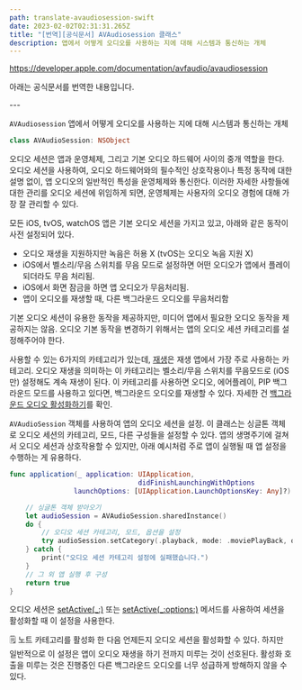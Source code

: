 ```yaml
---
path: translate-avaudiosession-swift
date: 2023-02-02T02:31:31.265Z
title: "[번역][공식문서] AVAudiosession 클래스"
description: 앱에서 어떻게 오디오를 사용하는 지에 대해 시스템과 통신하는 개체
---
```

https://developer.apple.com/documentation/avfaudio/avaudiosession

아래는 공식문서를 번역한 내용입니다. 

-﻿--

`AVAudiosession` 앱에서 어떻게 오디오를 사용하는 지에 대해 시스템과 통신하는 개체

```swift
class AVAudioSession: NSObject
```

오디오 세션은 앱과 운영체제, 그리고 기본 오디오 하드웨어 사이의 중개 역할을 한다. 오디오 세션을 사용하여, 오디오 하드웨어와의 필수적인 상호작용이나 특정 동작에 대한 설명 없이,  앱 오디오의 일반적인 특성을 운영체제와 통신한다. 이러한 자세한 사항들에 대한 관리를 오디오 세션에 위임하게 되면, 운영체제는 사용자의 오디오 경험에 대해 가장 잘 관리할 수 있다. 

모든 iOS, tvOS, watchOS 앱은 기본 오디오 세션을 가지고 있고, 아래와 같은 동작이 사전 설정되어 있다. 

- 오디오 재생을 지원하지만 녹음은 허용 X (tvOS는 오디오 녹음 지원 X)
- iOS에서  벨소리/무음 스위치를 무음 모드로 설정하면 어떤 오디오가 앱에서 플레이 되더라도 무음 처리됨.
- iOS에서 화면 잠금을 하면 앱 오디오가 무음처리됨.
- 앱이 오디오를 재생할 때, 다른 백그라운드 오디오를 무음처리함

기본 오디오 세션이 유용한 동작을 제공하지만, 미디어 앱에서 필요한 오디오 동작을 제공하지는 않음. 오디오 기본 동작을 변경하기 위해서는 앱의 오디오 세션 카테고리를 설정해주어야 한다. 

사용할 수 있는 6가지의 카테고리가 있는데, [재생](https://developer.apple.com/documentation/avfaudio/avaudiosession/category/1616509-playback)은 재생 앱에서 가장 주로 사용하는 카테고리. 오디오 재생을 의미하는 이 카테고리는 벨소리/무음 스위치를 무음모드로 (iOS만) 설정해도 계속 재생이 된다. 이 카테고리를 사용하면 오디오, 에어플레이, PIP 백그라운드 모드를 사용하고 있다면, 백그라운드 오디오를 재생할 수 있다. 자세한 건 [백그라운드 오디오 활성화하기](https://developer.apple.com/documentation/avfoundation/media_playback/creating_a_basic_video_player_ios_and_tvos/enabling_background_audio)를 확인.

`AVAudioSession` 객체를 사용하여 앱의 오디오 세션을 설정. 이 클래스는 싱글톤 객체로 오디오 세션의 카테고리, 모드, 다른 구성들을 설정할 수 있다. 앱의 생명주기에 걸쳐서 오디오 세션과 상호작용할 수 있지만, 아래 예시처럼 주로 앱이 실행될 때 앱 설정을 수행하는 게 유용하다. 

```swift
func application(_ application: UIApplication, 
								didFinishLaunchingWithOptions 
                launchOptions: [UIApplication.LaunchOptionsKey: Any]?) -> Bool {

	// 싱글톤 객체 받아오기
	let audioSession = AVAudioSession.sharedInstance()
	do {
		// 오디오 세션 카테고리, 모드, 옵션을 설정
		try audioSession.setCategory(.playback, mode: .moviePlayBack, options: [])
	} catch {
		print("오디오 세션 카테고리 설정에 실패했습니다.")
	}
	// 그 외 앱 실행 후 구성 
	return true
}
```

오디오 세션은 [setActive(_:)](https://developer.apple.com/documentation/avfaudio/avaudiosession/1616597-setactive) 또는 [setActive(_:options:)](https://developer.apple.com/documentation/avfaudio/avaudiosession/1616627-setactive) 메서드를 사용하여 세션을 활성화할 때 이 설정을 사용한다. 

<aside>

🗒️ 노트 
카테고리를 활성화 한 다음 언제든지 오디오 세션을 활성화할 수 있다. 하지만 일반적으로 이 설정은 앱이 오디오 재생을 하기 전까지 미루는 것이 선호된다. 활성화 호출을 미루는 것은 진행중인 다른 백그라운드 오디오를 너무 성급하게 방해하지 않을 수 있다.

</aside>